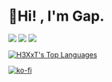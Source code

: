 <!-- <div align="center"> <img src="https://discord.c99.nl/widget/theme-1/485418798975811594.png"> </div>
<hr> -->

# <b>👋Hi! , I'm Gap.</b>

<div align="left">

[<img src="https://img.shields.io/badge/linkedin-%230077B5.svg?&style=for-the-badge&logo=linkedin&logoColor=white">](https://www.linkedin.com/in/supakornieamgomol/)
[<img src="https://img.shields.io/badge/instagram-%23E4405F.svg?&style=for-the-badge&logo=instagram&logoColor=white">](https://www.instagram.com/supakornigm/)
[<img src="https://img.shields.io/badge/facebook-%231877F2.svg?&style=for-the-badge&logo=facebook&logoColor=white">](https://www.facebook.com/spkngap/)

</div>

<!-- <i style="font-weight: bold;" align="center">

My name is GAP , I'm17 years old , From **[Thailand](https://en.wikipedia.org/wiki/Thailand)** ,
I'm studying at **[Debsirin School (ENG-JP)](https://www.debsirin.ac.th)**

All of my projects are available at **[My GitHub](https://github.com/H3X-T?tab=repositories)**
</i> -->

<!-- [<p align="center">![Spotify](https://novatorem-brown-theta.vercel.app/api/spotify/?background_color=282C34&border_color=none)](https://open.spotify.com/user/314ljfgc3h2e3vrqtbm3tq35t5zq) -->

<p align="left">
    <a href="https://github.com/H3X-T/github-readme-stats"><img alt="H3XxT's Top Languages" src="https://github-readme-stats.vercel.app/api/top-langs/?username=H3XxT&langs_count=10&hide=jupyter notebook&layout=compact&theme=onedark&hide_border=true&custom_title=Languages"/>
    </a>
</p>

[<p align="left">![ko-fi](https://ko-fi.com/img/githubbutton_sm.svg)](https://ko-fi.com/L4L6ARTNW)
